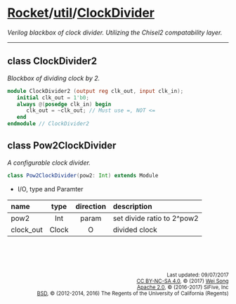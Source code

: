 [Rocket](../Readme.md)/[util](../util.md)/[ClockDivider](https://github.com/freechipsproject/rocket-chip/tree/master/src/main/scala/util/ClockDivider.scala)
========================
*Verilog blackbox of clock divider.*
*Utilizing the Chisel2 compatability layer.*

************************

class ClockDivider2
---------------------
*Blockbox of dividing clock by 2.*

~~~verilog
module ClockDivider2 (output reg clk_out, input clk_in);
   initial clk_out = 1'b0;
   always @(posedge clk_in) begin
      clk_out = ~clk_out; // Must use =, NOT <=
   end
endmodule // ClockDivider2
~~~

class Pow2ClockDivider
-----------------
*A configurable clock divider.*

~~~scala
class Pow2ClockDivider(pow2: Int) extends Module
~~~

+ I/O, type and Paramter

| name                   | type             | direction  | description                          |
| :---                   | :--:             | :--:       | :---                                 |
| pow2                   | Int              | param      | set divide ratio to 2^pow2           |
| clock\_out             | Clock            | O          | divided clock                        |



<br><br><br><p align="right">
<sub>
Last updated: 09/07/2017<br>
[CC BY-NC-SA 4.0](https://creativecommons.org/licenses/by-nc-sa/4.0/), &copy; (2017) [Wei Song](mailto:wsong83@gmail.com)<br>
[Apache 2.0](https://github.com/freechipsproject/rocket-chip/blob/master/LICENSE.SiFive), &copy; (2016-2017) SiFive, Inc<br>
[BSD](https://github.com/freechipsproject/rocket-chip/blob/master/LICENSE.Berkeley), &copy; (2012-2014, 2016) The Regents of the University of California (Regents)
</sub>
</p>

